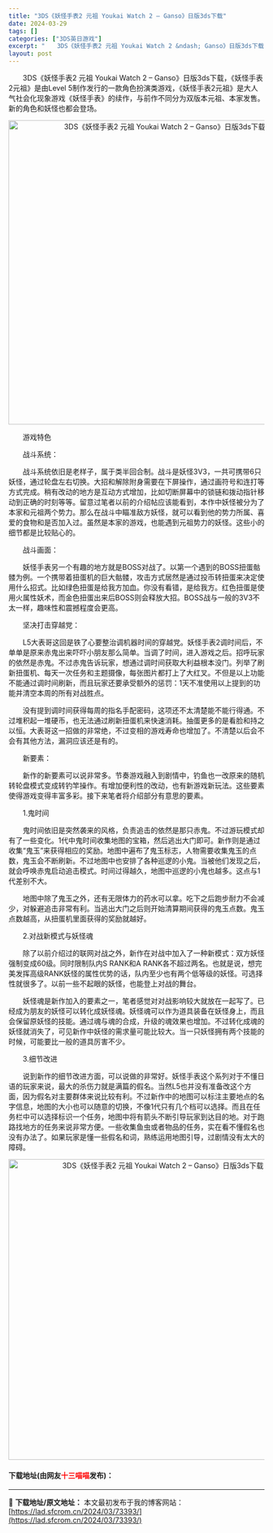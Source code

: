 ```yaml
---
title: "3DS《妖怪手表2 元祖 Youkai Watch 2 – Ganso》日版3ds下载"
date: 2024-03-29
tags: []
categories: ["3DS英日游戏"]
excerpt: "　　3DS《妖怪手表2 元祖 Youkai Watch 2 &ndash; Ganso》日版3ds下载，《妖怪手表2元祖》是由Level 5制作发行的一款角色扮演类游戏，《妖怪手表2元祖》是大人气社会化现象游戏《妖怪手表》的续作，与前作不同分为双版本元祖、本家发售。新的角色和妖怪也都会登场。 　　游&hellip;"
layout: post
---
```


 <p>　　3DS《妖怪手表2 元祖 Youkai Watch 2 &ndash; Ganso》日版3ds下载，《妖怪手表2元祖》是由Level 5制作发行的一款角色扮演类游戏，《妖怪手表2元祖》是大人气社会化现象游戏《妖怪手表》的续作，与前作不同分为双版本元祖、本家发售。新的角色和妖怪也都会登场。</p> <p align="center"><img align="" border="0" src="https://lad.sfcrom.cn/wp-content/uploads/2024/03/20240329_66062bcb22b8a.png" width="599" alt="3DS《妖怪手表2 元祖 Youkai Watch 2 – Ganso》日版3ds下载" /></p> <p>　　游戏特色</p> <p>　　战斗系统：</p> <p>　　战斗系统依旧是老样子，属于类半回合制。战斗是妖怪3V3，一共可携带6只妖怪，通过轮盘左右切换。大招和解除附身需要在下屏操作，通过画符号和连打等方式完成。稍有改动的地方是互动方式增加，比如切断屏幕中的锁链和拨动指针移动到正确的时刻等等。留意过笔者以前的介绍帖应该能看到，本作中妖怪被分为了本家和元祖两个势力。那么在战斗中瞄准敌方妖怪，就可以看到他的势力所属、喜爱的食物和是否加入过。虽然是本家的游戏，也能遇到元祖势力的妖怪。这些小的细节都是比较贴心的。</p> <p>　　战斗画面：</p> <p>　　妖怪手表另一个有趣的地方就是BOSS对战了。以第一个遇到的BOSS扭蛋骷髅为例。一个携带着扭蛋机的巨大骷髅，攻击方式居然是通过投币转扭蛋来决定使用什么招式。比如绿色扭蛋是给我方加血。你没有看错，是给我方。红色扭蛋是使用火属性妖术，而金色扭蛋出来后BOSS则会释放大招。BOSS战与一般的3V3不太一样，趣味性和震撼程度会更高。</p> <p>　　坚决打击穿越党：</p> <p>　　L5大表哥这回是铁了心要整治调机器时间的穿越党。妖怪手表2调时间后，不单单是原来赤鬼出来吓吓小朋友那么简单。当调了时间，进入游戏之后。招呼玩家的依然是赤鬼。不过赤鬼告诉玩家，想通过调时间获取大利益根本没门。列举了刷新扭蛋机、每天一次任务和主题摄像，每张图片都打上了大红叉。不但是以上功能不能通过调时间刷新，而且玩家还要承受额外的惩罚：1天不准使用以上提到的功能并清空本周的所有对战胜点。</p> <p>　　没有提到调时间获得每周的指名手配密码，这项还不太清楚能不能行得通。不过堆积起一堆硬币，也无法通过刷新扭蛋机来快速消耗。抽蛋更多的是看脸和持之以恒。大表哥这一招做的非常绝，不过变相的游戏寿命也增加了。不清楚以后会不会有其他方法，漏洞应该还是有的。</p> <p>　　新要素：</p> <p>　　新作的新要素可以说非常多。节奏游戏融入到剧情中，钓鱼也一改原来的随机转轮盘模式变成转钓竿操作。有增加便利性的改动，也有新游戏新玩法。这些要素使得游戏变得丰富多彩。接下来笔者将介绍部分有意思的要素。</p> <p>　　1.鬼时间</p> <p>　　鬼时间依旧是突然袭来的风格，负责追击的依然是那只赤鬼。不过游玩模式却有了一些变化。1代中鬼时间收集地图的宝箱，然后逃出大门即可。新作则是通过收集&ldquo;鬼玉&rdquo;来获得相应的奖励。地图中遍布了鬼玉标志，人物需要收集鬼玉的点数，鬼玉会不断刷新。不过地图中也安排了各种巡逻的小鬼。当被他们发现之后，就会呼唤赤鬼启动追击模式。时间过得越久，地图中巡逻的小鬼也越多。这点与1代差别不大。</p> <p>　　地图中除了鬼玉之外，还有无限体力的药水可以拿。吃下之后跑步耐力不会减少，对躲避追击非常有利。当逃出大门之后则开始清算期间获得的鬼玉点数。鬼玉点数越高，从扭蛋机里面获得的奖励就越好。</p> <p>　　2.对战新模式与妖怪魂</p> <p>　　除了以前介绍过的联网对战之外，新作在对战中加入了一种新模式：双方妖怪强制变成60级。同时限制队内S RANK和A RANK各不超过两名。也就是说，想完美发挥高级RANK妖怪的属性优势的话，队内至少也有两个低等级的妖怪。可选择性就很多了。以前一些不起眼的妖怪，也能登上对战的舞台。</p> <p>　　妖怪魂是新作加入的要素之一，笔者感觉对对战影响较大就放在一起写了。已经成为朋友的妖怪可以转化成妖怪魂。妖怪魂可以作为道具装备在妖怪身上，而且会保留原妖怪的技能。通过魂与魂的合成，升级的魂效果也增加。不过转化成魂的妖怪就消失了，可见新作中妖怪的需求量可能比较大。当一只妖怪拥有两个技能的时候，可能要比一般的道具厉害不少。</p> <p>　　3.细节改进</p> <p>　　说到新作的细节改进方面，可以说做的非常好。妖怪手表这个系列对于不懂日语的玩家来说，最大的杀伤力就是满篇的假名。当然L5也并没有准备改这个方面，因为假名对主要群体来说比较有利。不过新作中的地图可以标注主要地点的名字信息，地图的大小也可以随意的切换，不像1代只有几个档可以选择。而且在任务栏中可以选择标识一个任务，地图中将有箭头不断引导玩家到达目的地。对于跑路找地方的任务来说非常方便。一些收集鱼虫或者物品的任务，实在看不懂假名也没有办法了。如果玩家是懂一些假名和词，熟练运用地图引导，过剧情没有太大的障碍。</p> <p align="center"><img align="" border="0" src="https://lad.sfcrom.cn/wp-content/uploads/2024/03/20240329_66062bcc8e35b.png" width="592" alt="3DS《妖怪手表2 元祖 Youkai Watch 2 – Ganso》日版3ds下载" /></p> <p><h4>下载地址(由网友<font color="red">十三喵喵</font>发布)：</h4></p> 

---
📖 **下载地址/原文地址：** 本文最初发布于我的博客网站：[https://lad.sfcrom.cn/2024/03/73393/](https://lad.sfcrom.cn/2024/03/73393/)
